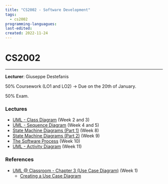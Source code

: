 ```yaml
---
title: "CS2002 - Software Development"
tags:
  - cs2002
programming-languagues:
last-edited:
created: 2022-11-24
---
```

# CS2002
---
**Lecturer**: Giuseppe Destefanis

50% Coursework (LO1 and LO2) -> Due on the 20th of January.

50% Exam.

### Lectures
- [UML - Class Diagram](notes/university/uml-class-diagram.md) (Week 2 and 3)
- [UML - Sequence Diagram](notes/university/uml-sequence-diagram.md) (Week 4 and 5)
- [State Machine Diagrams (Part 1)](notes/university/state-machine-diagrams-part1.md) (Week 8)
- [State Machine Diagrams (Part 2)](notes/university/state-machine-diagrams-part2.md) (Week 9)
- [The Software Process](notes/university/the-software-process.md) (Week 10)
- [UML - Activity Diagram](notes/university/uml-activity-diagram.md) (Week 11)


### References
- [UML @ Classroom - Chapter 3 (Use Case Diagram)](notes/university/uml-classroom-chap3.md) (Week 1)
    - [Creating a Use Case Diagram](notes/university/creating-a-use-case-diagram.md)
